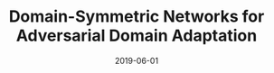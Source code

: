 ---
title: "Domain-Symmetric Networks for Adversarial Domain Adaptation"
collection: conferences
permalink: /publication/Domain-Symmetric
date: 2019-06-01
year: "2019"
venue: "CVPR"
city: 
state: ""
thumbnail: "Domain-Symmetric.png"
teaser :
authors: "Yabin Zhang, Hui Tang, Kui Jia, Mingkui Tan"
bibtex: Domain-Symmetric.txt
uri: Domain-Symmetric.pdf
arxiv: https://arxiv.org/abs/1904.04663
project: 
source: https://github.com/YBZh/SymNets 
poster: 
data: http://sites.scut.edu.cn/GPI/main.psp
---